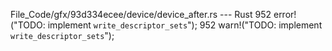 File_Code/gfx/93d334ecee/device/device_after.rs --- Rust
952             error!("TODO: implement `write_descriptor_sets`");                                                                                           952             warn!("TODO: implement `write_descriptor_sets`");

